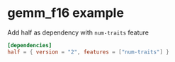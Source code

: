 # gemm_f16 example

Add half as dependency with `num-traits` feature
```toml
[dependencies]
half = { version = "2", features = ["num-traits"] }
```
